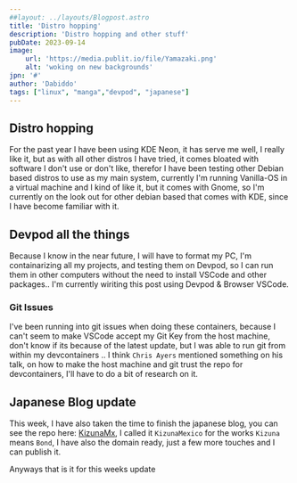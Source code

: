 ```yaml
---
##layout: ../layouts/Blogpost.astro
title: 'Distro hopping'
description: 'Distro hopping and other stuff'
pubDate: 2023-09-14
image:
    url: 'https://media.publit.io/file/Yamazaki.png' 
    alt: 'woking on new backgrounds'
jpn: '#'
author: 'Dabiddo'
tags: ["linux", "manga","devpod", "japanese"]
---
```

## Distro hopping

For the past year I have been using KDE Neon, it has serve me well, I really like it, but as with all other distros I have tried, it comes bloated with software I don't use or don't like, therefor I have been testing other Debian based distros to use as my main system, currently I'm running Vanilla-OS in a virtual machine and I kind of like it, but it comes with Gnome, so I'm currently on the look out for other debian based that comes with KDE, since I have become familiar with it.

## Devpod all the things
Because I know in the near future, I will have to format my PC, I'm containarizing all my projects, and testing them on Devpod, so I can run them in other computers without the need to install VSCode and other packages.. I'm currently wiriting this post using Devpod & Browser VSCode.

### Git Issues
I've been running into git issues when doing these containers, because I can't seem to make VSCode accept my Git Key from the host machine, don't know if its because of the latest update, but I was able to run git from within my devcontainers .. I think `Chris Ayers` mentioned something on his talk, on how to make the host machine and git trust the repo for devcontainers, I'll have to do a bit of research on it.

## Japanese Blog update
This week, I have also taken the time to finish the japanese blog, you can see the repo here: [KizunaMx](https://github.com/dabiddo/kizunamx), I called it `KizunaMexico` for the works `Kizuna` means `Bond`, I have also the domain ready, just a few more touches and I can publish it.

Anyways that is it for this weeks update